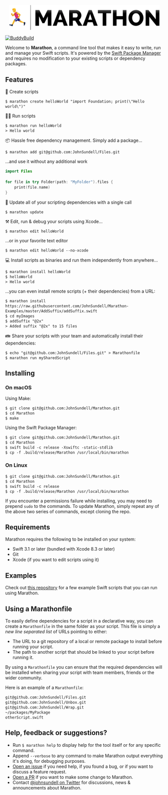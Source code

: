<p align="center">
    <img src="Logo.png" width="480" max-width="90%" alt="Marathon" />
</p>

[![BuddyBuild](https://dashboard.buddybuild.com/api/statusImage?appID=58ff19a79a06210001d14c2d&branch=master&build=latest)](https://dashboard.buddybuild.com/apps/58ff19a79a06210001d14c2d/build/latest?branch=master)

Welcome to **Marathon**, a command line tool that makes it easy to write, run and manage your Swift scripts. It's powered by the [Swift Package Manager](https://github.com/apple/swift-package-manager) and requires no modification to your existing scripts or dependency packages.

## Features

🐣 Create scripts
```
$ marathon create helloWorld "import Foundation; print(\"Hello world\")"
```

🏃‍♀️ Run scripts
```
$ marathon run helloWorld
> Hello world
```

📦 Hassle free dependency management. Simply add a package...
```
$ marathon add git@github.com:JohnSundell/Files.git
```

...and use it without any additional work
```swift
import Files

for file in try Folder(path: "MyFolder").files {
    print(file.name)
}
```

🚀 Update all of your scripting dependencies with a single call
```
$ marathon update
```

⚒ Edit, run & debug your scripts using Xcode...
```
$ marathon edit helloWorld
```

...or in your favorite text editor
```
$ marathon edit helloWorld --no-xcode
```

💻 Install scripts as binaries and run them independently from anywhere...
```
$ marathon install helloWorld
$ helloWorld
> Hello world
```

...you can even install remote scripts (+ their dependencies) from a URL:
```
$ marathon install https://raw.githubusercontent.com/JohnSundell/Marathon-Examples/master/AddSuffix/addSuffix.swift
$ cd myImages
$ addSuffix "@2x"
> Added suffix "@2x" to 15 files
```

👪 Share your scripts with your team and automatically install their dependencies:
```
$ echo "git@github.com:JohnSundell/Files.git" > Marathonfile
$ marathon run mySharedScript
```

## Installing

### On macOS

Using Make:
```
$ git clone git@github.com:JohnSundell/Marathon.git
$ cd Marathon
$ make
```

Using the Swift Package Manager:
```
$ git clone git@github.com:JohnSundell/Marathon.git
$ cd Marathon
$ swift build -c release -Xswiftc -static-stdlib
$ cp -f .build/release/Marathon /usr/local/bin/marathon
```

### On Linux

```
$ git clone git@github.com:JohnSundell/Marathon.git
$ cd Marathon
$ swift build -c release
$ cp -f .build/release/Marathon /usr/local/bin/marathon
```

If you encounter a permissions failure while installing, you may need to prepend `sudo` to the commands.
To update Marathon, simply repeat any of the above two series of commands, except cloning the repo.

## Requirements

Marathon requires the following to be installed on your system:

- Swift 3.1 or later (bundled with Xcode 8.3 or later)
- Git
- Xcode (if you want to edit scripts using it)

## Examples

Check out [this repository](https://github.com/JohnSundell/Marathon-Examples) for a few example Swift scripts that you can run using Marathon.

## Using a Marathonfile

To easily define dependencies for a script in a declarative way, you can create a `Marathonfile` in the same folder as your script. This file is simply a *new line separated list* of URLs pointing to either:

- The URL to a git repository of a local or remote package to install before running your script.
- The path to another script that should be linked to your script before running it.

 By using a `Marathonfile` you can ensure that the required dependencies will be installed when sharing your script with team members, friends or the wider community.

Here is an example of a `Marathonfile`:
```
git@github.com:JohnSundell/Files.git
git@github.com:JohnSundell/Unbox.git
git@github.com:JohnSundell/Wrap.git
~/packages/MyPackage
otherScript.swift
```

## Help, feedback or suggestions?

- Run `$ marathon help` to display help for the tool itself or for any specific command.
- Append `--verbose` to any command to make Marathon output everything it's doing, for debugging purposes.
- [Open an issue](https://github.com/JohnSundell/Marathon/issues/new) if you need help, if you found a bug, or if you want to discuss a feature request.
- [Open a PR](https://github.com/JohnSundell/Marathon/pull/new/master) if you want to make some change to Marathon.
- Contact [@johnsundell on Twitter](https://twitter.com/johnsundell) for discussions, news & announcements about Marathon.

